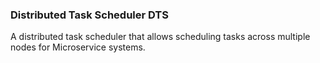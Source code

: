 ### Distributed Task Scheduler DTS

A distributed task scheduler that allows scheduling tasks across multiple nodes for Microservice systems. 